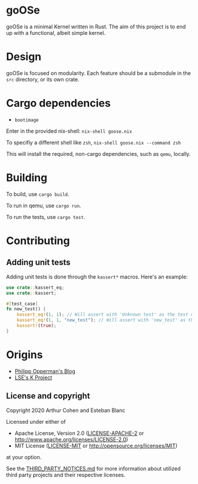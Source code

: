 # goOSe

goOSe is a minimal Kernel written in Rust. The aim of this project is to end up
with a functional, albeit simple kernel.

# Design

goOSe is focused on modularity. Each feature should be a submodule in the
`src` directory, or its own crate.

# Cargo dependencies

* `bootimage`

Enter in the provided nix-shell:
`nix-shell goose.nix`

To specifiy a different shell like `zsh`, `nix-shell goose.nix --command zsh`

This will install the required, non-cargo dependencies, such as `qemu`, locally.

# Building

To build, use `cargo build`.

To run in qemu, use `cargo run`.

To run the tests, use `cargo test`.

# Contributing

## Adding unit tests

Adding unit tests is done through the `kassert*` macros. Here's an example:

```rust
use crate::kassert_eq;
use crate::kassert;

#[test_case]
fn new_test() {
    kassert_eq!(1, 1); // Will assert with 'Unknown test' as the test name
    kassert_eq!(1, 1, "new_test"); // Will assert with 'new_test' as the test name
    kassert!(true);
}
```

# Origins

* [Philipp Opperman's Blog](https://os.phil-opp.com/)
* [LSE's K Project](https://k.lse.epita.fr)

## License and copyright

Copyright 2020 Arthur Cohen and Esteban Blanc

Licensed under either of

- Apache License, Version 2.0 ([LICENSE-APACHE-2](LICENSE-APACHE-2) or http://www.apache.org/licenses/LICENSE-2.0)
- MIT License ([LICENSE-MIT](LICENSE-MIT) or http://opensource.org/licenses/MIT)

at your option.

See the [THIRD_PARTY_NOTICES.md](THIRD_PARTY_NOTICES.md) for more information about utilized third
party projects and their respective licenses.
